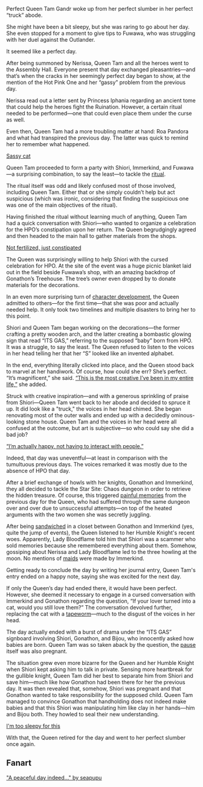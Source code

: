Perfect Queen Tam Gandr woke up from her perfect slumber in her perfect “truck” abode.

She might have been a bit sleepy, but she was raring to go about her day. She even stopped for a moment to give tips to Fuwawa, who was struggling with her duel against the Outlander.

It seemed like a perfect day.

After being summoned by Nerissa, Queen Tam and all the heroes went to the Assembly Hall. Everyone present that day exchanged pleasantries—and that’s when the cracks in her seemingly perfect day began to show, at the mention of the Hot Pink One and her “gassy” problem from the previous day.

Nerissa read out a letter sent by Princess Iphania regarding an ancient tome that could help the heroes fight the Ruination. However, a certain ritual needed to be performed—one that could even place them under the curse as well.

Even then, Queen Tam had a more troubling matter at hand: Roa Pandora and what had transpired the previous day. The latter was quick to remind her to remember what happened.

[Sassy cat](#embed:https://youtu.be/jayBiB9euJU?t=670)

Queen Tam proceeded to form a party with Shiori, Immerkind, and Fuwawa—a surprising combination, to say the least—to tackle the [ritual](https://www.youtube.com/live/jayBiB9euJU?si=_OcZUoqnxheMyQ4e&t=953).

The ritual itself was odd and likely confused most of those involved, including Queen Tam. Either that or she simply couldn’t help but act suspicious (which was ironic, considering that finding the suspicious one was one of the main objectives of the ritual).

Having finished the ritual without learning much of anything, Queen Tam had a quick conversation with Shiori—who wanted to organize a celebration for the HPO’s constipation upon her return. The Queen begrudgingly agreed and then headed to the main hall to gather materials from the shops.

[Not fertilized, just constipated](#embed:https://www.youtube.com/live/jayBiB9euJU?si=tksE1UT02lekWEbi&t=2380)

The Queen was surprisingly willing to help Shiori with the cursed celebration for HPO. At the site of the event was a huge picnic blanket laid out in the field beside Fuwawa’s shop, with an amazing backdrop of Gonathon’s Treehouse. The tree’s owner even dropped by to donate materials for the decorations.

In an even more surprising turn of [character development](https://youtu.be/jayBiB9euJU?t=3400), the Queen admitted to others—for the first time—that she was poor and actually needed help. It only took two timelines and multiple disasters to bring her to this point.

Shiori and Queen Tam began working on the decorations—the former crafting a pretty wooden arch, and the latter creating a bombastic glowing sign that read “ITS GAS,” referring to the supposed “baby” born from HPO. It was a struggle, to say the least. The Queen refused to listen to the voices in her head telling her that her “S” looked like an invented alphabet.

In the end, everything literally clicked into place, and the Queen stood back to marvel at her handiwork. Of course, how could she err? She’s perfect. “It’s magnificent,” she said. [“This is the most creative I’ve been in my entire life,”](https://youtu.be/jayBiB9euJU?t=4713) she added.

Struck with creative inspiration—and with a generous sprinkling of praise from Shiori—Queen Tam went back to her abode and decided to spruce it up. It did look like a "truck," the voices in her head chimed. She began renovating most of the outer walls and ended up with a decidedly ominous-looking stone house. Queen Tam and the voices in her head were all confused at the outcome, but art is subjective—so who could say she did a bad job?

[“I’m actually happy, not having to interact with people.”](#embed:https://youtu.be/jayBiB9euJU?t=6631)

Indeed, that day was uneventful—at least in comparison with the tumultuous previous days. The voices remarked it was mostly due to the absence of HPO that day.

After a brief exchange of howls with her knights, Gonathon and Immerkind, they all decided to tackle the Star Site: Chaos dungeon in order to retrieve the hidden treasure. Of course, this triggered [painful memories](https://youtu.be/jayBiB9euJU?t=7690) from the previous day for the Queen, who had suffered through the same dungeon over and over due to unsuccessful attempts—on top of the heated arguments with the two women she was secretly juggling.

After being [sandwiched](https://www.youtube.com/live/jayBiB9euJU?si=4RccvR8LrKblthRi&t=9682) in a closet between Gonathon and Immerkind (yes, quite the jump of events), the Queen listened to her Humble Knight's recent woes. Apparently, Lady Bloodflame told him that Shiori was a scammer who sold memories because she remembered everything about them. Somehow, gossiping about Nerissa and Lady Bloodflame led to the three howling at the moon. No mentions of [maids](https://youtu.be/jayBiB9euJU?t=9901) were made by Immerkind.

Getting ready to conclude the day by writing her journal entry, Queen Tam's entry ended on a happy note, saying she was excited for the next day.

If only the Queen’s day had ended there, it would have been perfect. However, she deemed it necessary to engage in a cursed conversation with Immerkind and Gonathon regarding the question, “If your lover turned into a cat, would you still love them?” The conversation devolved further, replacing the cat with a [tapeworm](https://youtu.be/jayBiB9euJU?t=11053)—much to the disgust of the voices in her head.

The day actually ended with a burst of drama under the “ITS GAS” signboard involving Shiori, Gonathon, and Bijou, who innocently asked how babies are born. Queen Tam was so taken aback by the question, the [pause](https://youtu.be/jayBiB9euJU?t=11542) itself was also pregnant.

The situation grew even more bizarre for the Queen and her Humble Knight when Shiori kept asking him to talk in private. Sensing more heartbreak for the gullible knight, Queen Tam did her best to separate him from Shiori and save him—much like how Gonathon had been there for her the previous day. It was then revealed that, somehow, Shiori was pregnant and that Gonathon wanted to take responsibility for the supposed child. Queen Tam managed to convince Gonathon that handholding does not indeed make babies and that this Shiori was manipulating him like clay in her hands—him and Bijou both. They howled to seal their new understanding.

[I'm too sleepy for this](#embed:https://www.youtube.com/live/jayBiB9euJU?si=JBsNjpi3chQw5tVT&t=12650)

With that, the Queen retired for the day and went to her perfect slumber once again.

## Fanart

["A peaceful day indeed..." by seapupu](https://x.com/seapupu290495/status/1920852715703320626)

<!-- shiori, bijou -->
